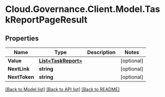 # Cloud.Governance.Client.Model.TaskReportPageResult
## Properties

Name | Type | Description | Notes
------------ | ------------- | ------------- | -------------
**Value** | [**List&lt;TaskReport&gt;**](TaskReport.md) |  | [optional] 
**NextLink** | **string** |  | [optional] 
**NextToken** | **string** |  | [optional] 

[[Back to Model list]](../README.md#documentation-for-models) [[Back to API list]](../README.md#documentation-for-api-endpoints) [[Back to README]](../README.md)

